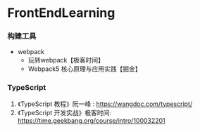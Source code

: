 # FrontEndLearning

### 构建工具

- webpack
  - 玩转webpack【极客时间】
  - Webpack5 核心原理与应用实践【掘金】

### TypeScript

1. 《TypeScript 教程》阮一峰 : https://wangdoc.com/typescript/
2. 《TypeScript 开发实战》极客时间: https://time.geekbang.org/course/intro/100032201

